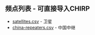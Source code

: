 ## 频点列表 - 可直接导入CHIRP

* [satellites.csv](satellites.csv) - 卫星
* [china-repeaters.csv](china-repeaters.csv) - 中国中继
